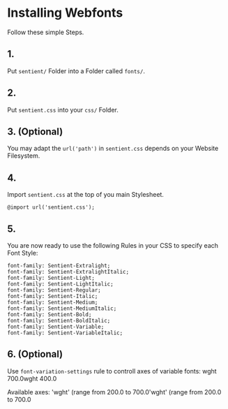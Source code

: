 # Installing Webfonts

Follow these simple Steps.

## 1.

Put `sentient/` Folder into a Folder called `fonts/`.

## 2.

Put `sentient.css` into your `css/` Folder.

## 3. (Optional)

You may adapt the `url('path')` in `sentient.css` depends on your Website Filesystem.

## 4.

Import `sentient.css` at the top of you main Stylesheet.

```
@import url('sentient.css');
```

## 5.

You are now ready to use the following Rules in your CSS to specify each Font Style:

```
font-family: Sentient-Extralight;
font-family: Sentient-ExtralightItalic;
font-family: Sentient-Light;
font-family: Sentient-LightItalic;
font-family: Sentient-Regular;
font-family: Sentient-Italic;
font-family: Sentient-Medium;
font-family: Sentient-MediumItalic;
font-family: Sentient-Bold;
font-family: Sentient-BoldItalic;
font-family: Sentient-Variable;
font-family: Sentient-VariableItalic;

```

## 6. (Optional)

Use `font-variation-settings` rule to controll axes of variable fonts:
wght 700.0wght 400.0

Available axes:
'wght' (range from 200.0 to 700.0'wght' (range from 200.0 to 700.0
